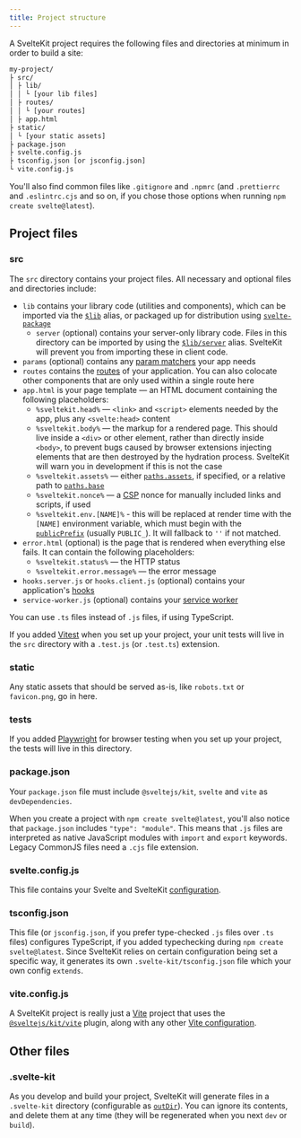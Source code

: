 ```yaml
---
title: Project structure
---
```


A SvelteKit project requires the following files and directories at minimum in order to build a site:

```bash
my-project/
├ src/
│ ├ lib/
│ │ └ [your lib files]
│ ├ routes/
│ │ └ [your routes]
│ ├ app.html
├ static/
│ └ [your static assets]
├ package.json
├ svelte.config.js
├ tsconfig.json [or jsconfig.json]
└ vite.config.js
```

You'll also find common files like `.gitignore` and `.npmrc` (and `.prettierrc` and `.eslintrc.cjs` and so on, if you chose those options when running `npm create svelte@latest`).

## Project files

### src

The `src` directory contains your project files. All necessary and optional files and directories include:

- `lib` contains your library code (utilities and components), which can be imported via the [`$lib`](/docs/modules#$lib) alias, or packaged up for distribution using [`svelte-package`](/docs/packaging)
  - `server` (optional) contains your server-only library code. Files in this directory can be imported by using the [`$lib/server`](/docs/server-only-modules) alias. SvelteKit will prevent you from importing these in client code.
- `params` (optional) contains any [param matchers](/docs/advanced-routing#matching) your app needs
- `routes` contains the [routes](/docs/routing) of your application. You can also colocate other components that are only used within a single route here
- `app.html` is your page template — an HTML document containing the following placeholders:
  - `%sveltekit.head%` — `<link>` and `<script>` elements needed by the app, plus any `<svelte:head>` content
  - `%sveltekit.body%` — the markup for a rendered page. This should live inside a `<div>` or other element, rather than directly inside `<body>`, to prevent bugs caused by browser extensions injecting elements that are then destroyed by the hydration process. SvelteKit will warn you in development if this is not the case
  - `%sveltekit.assets%` — either [`paths.assets`](/docs/configuration#paths), if specified, or a relative path to [`paths.base`](/docs/configuration#paths)
  - `%sveltekit.nonce%` — a [CSP](/docs/configuration#csp) nonce for manually included links and scripts, if used
  - `%sveltekit.env.[NAME]%` - this will be replaced at render time with the `[NAME]` environment variable, which must begin with the [`publicPrefix`](https://kit.svelte.dev/docs/configuration#env) (usually `PUBLIC_`). It will fallback to `''` if not matched.
- `error.html` (optional) is the page that is rendered when everything else fails. It can contain the following placeholders:
  - `%sveltekit.status%` — the HTTP status
  - `%sveltekit.error.message%` — the error message
- `hooks.server.js` or `hooks.client.js` (optional) contains your application's [hooks](/docs/hooks)
- `service-worker.js` (optional) contains your [service worker](/docs/service-workers)

You can use `.ts` files instead of `.js` files, if using TypeScript.

If you added [Vitest](https://vitest.dev) when you set up your project, your unit tests will live in the `src` directory with a `.test.js` (or `.test.ts`) extension.

### static

Any static assets that should be served as-is, like `robots.txt` or `favicon.png`, go in here.

### tests

If you added [Playwright](https://playwright.dev/) for browser testing when you set up your project, the tests will live in this directory.

### package.json

Your `package.json` file must include `@sveltejs/kit`, `svelte` and `vite` as `devDependencies`.

When you create a project with `npm create svelte@latest`, you'll also notice that `package.json` includes `"type": "module"`. This means that `.js` files are interpreted as native JavaScript modules with `import` and `export` keywords. Legacy CommonJS files need a `.cjs` file extension.

### svelte.config.js

This file contains your Svelte and SvelteKit [configuration](/docs/configuration).

### tsconfig.json

This file (or `jsconfig.json`, if you prefer type-checked `.js` files over `.ts` files) configures TypeScript, if you added typechecking during `npm create svelte@latest`. Since SvelteKit relies on certain configuration being set a specific way, it generates its own `.svelte-kit/tsconfig.json` file which your own config `extends`.

### vite.config.js

A SvelteKit project is really just a [Vite](https://vitejs.dev) project that uses the [`@sveltejs/kit/vite`](/docs/modules#sveltejs-kit-vite) plugin, along with any other [Vite configuration](https://vitejs.dev/config/).

## Other files

### .svelte-kit

As you develop and build your project, SvelteKit will generate files in a `.svelte-kit` directory (configurable as [`outDir`](/docs/configuration#outdir)). You can ignore its contents, and delete them at any time (they will be regenerated when you next `dev` or `build`).
